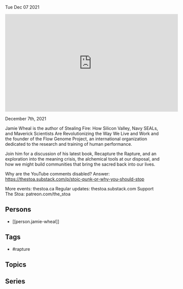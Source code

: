 



Tue Dec 07 2021

<iframe width="560" height="315" src="https://www.youtube.com/embed/RLZgfzq2dP4" title="Recapture the Rapture w/ Jamie Wheal" frameborder="0" allow="accelerometer; autoplay; clipboard-write; encrypted-media; gyroscope; picture-in-picture" allowfullscreen ></iframe>

December 7th, 2021

Jamie Wheal is the author of Stealing Fire: How Silicon Valley, Navy SEALs, and Maverick Scientists Are Revolutionizing the Way We Live and Work and the founder of the Flow Genome Project, an international organization dedicated to the research and training of human performance.

Join him for a discussion of his latest book, Recapture the Rapture, and an exploration into the meaning crisis, the alchemical tools at our disposal, and how we might build communities that bring the sacred back into our lives.

Why are the YouTube comments disabled? Answer: https://thestoa.substack.com/p/stoic-punk-or-why-you-should-stop

More events: thestoa.ca
Regular updates: thestoa.substack.com
Support The Stoa: patreon.com/the_stoa

## Persons

- [[person.jamie-wheal]]

## Tags

- #rapture

## Topics



## Series



